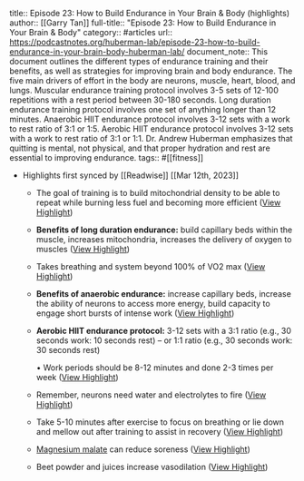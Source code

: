 title:: Episode 23: How to Build Endurance in Your Brain & Body (highlights)
author:: [[Garry Tan]]
full-title:: "Episode 23: How to Build Endurance in Your Brain & Body"
category:: #articles
url:: https://podcastnotes.org/huberman-lab/episode-23-how-to-build-endurance-in-your-brain-body-huberman-lab/
document_note:: This document outlines the different types of endurance training and their benefits, as well as strategies for improving brain and body endurance. The five main drivers of effort in the body are neurons, muscle, heart, blood, and lungs. Muscular endurance training protocol involves 3-5 sets of 12-100 repetitions with a rest period between 30-180 seconds. Long duration endurance training protocol involves one set of anything longer than 12 minutes. Anaerobic HIIT endurance protocol involves 3-12 sets with a work to rest ratio of 3:1 or 1:5. Aerobic HIIT endurance protocol involves 3-12 sets with a work to rest ratio of 3:1 or 1:1. Dr. Andrew Huberman emphasizes that quitting is mental, not physical, and that proper hydration and rest are essential to improving endurance.
tags:: #[[fitness]]

- Highlights first synced by [[Readwise]] [[Mar 12th, 2023]]
	- The goal of training is to build mitochondrial density to be able to repeat while burning less fuel and becoming more efficient ([View Highlight](https://read.readwise.io/read/01gv81zcasjnwew6hc0kpjr8he))
	- **Benefits of long duration endurance:** build capillary beds within the muscle, increases mitochondria, increases the delivery of oxygen to muscles ([View Highlight](https://read.readwise.io/read/01gv81z1s863evpnwtpeegmf34))
	- Takes breathing and system beyond 100% of VO2 max ([View Highlight](https://read.readwise.io/read/01gv81zk42vhnxc8mfkvkxph4r))
	- **Benefits of anaerobic endurance:** increase capillary beds, increase the ability of neurons to access more energy, build capacity to engage short bursts of intense work ([View Highlight](https://read.readwise.io/read/01gv81zs9n64wtt076nd557p9n))
	- **Aerobic HIIT endurance protocol:** 3-12 sets with a 3:1 ratio (e.g., 30 seconds work: 10 seconds rest) – or 1:1 ratio (e.g., 30 seconds work: 30 seconds rest)
	  
	  •   Work periods should be 8-12 minutes and done 2-3 times per week ([View Highlight](https://read.readwise.io/read/01gv81zy8mzrhah00qs4hny68f))
	- Remember, neurons need water and electrolytes to fire ([View Highlight](https://read.readwise.io/read/01gv82067nygjffhkey3hh43je))
	- Take 5-10 minutes after exercise to focus on breathing or lie down and mellow out after training to assist in recovery ([View Highlight](https://read.readwise.io/read/01gv820hgaa6qnwx49ahf96zkh))
	- [Magnesium malate](https://thor.ne/AUUmc) can reduce soreness ([View Highlight](https://read.readwise.io/read/01gv820ry7q3wktxja14yvd00b))
	- Beet powder and juices increase vasodilation ([View Highlight](https://read.readwise.io/read/01gv820x87fk36emk3r1cvjzdv))